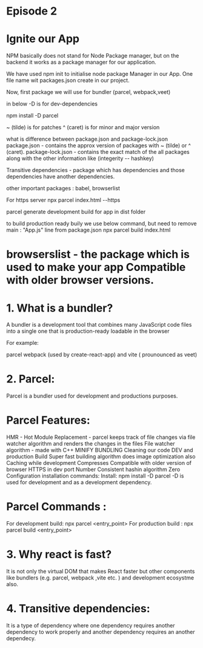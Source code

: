 # Episode 2
# Ignite our App 

NPM basically does not stand for Node Package manager, but on the backend it works as a package manager for our application.


We have used npm init to initialise node package Manager in our App. One file name wit packages.json create in our project.

Now, first package we will use for bundler (parcel, webpack,veet)

in below -D is for dev-dependencies

npm install -D parcel 

~ (tilde) is for patches
^ (caret) is for minor and major version

what is difference between package.json and package-lock.json
package.json - contains the approx version of packages with ~ (tilde) or ^ (caret).
package-lock.json - contains the exact match of the all packages along with the other information like (integerity -- hashkey)



Transitive dependencies - package which has dependencies and those dependencies have another dependencies.

other important packages :
babel, browserlist

For https server
npx parcel index.html --https

parcel generate development build for app in dist folder


to build production ready buily we use below command, but need to remove main : "App.js" line from package.json
npx parcel build index.html


# browserslist - the package which is used to make your app Compatible with older browser versions.


# 1. What is a bundler?
A bundler is a development tool that combines many JavaScript code files into a single one that is production-ready loadable in the browser

For example:

parcel
webpack (used by create-react-app) and
vite ( prounounced as veet)

# 2. Parcel:
 Parcel is a bundler used for development and productions purposes.

# Parcel Features:
HMR - Hot Module Replacement - parcel keeps track of file changes via file watcher algorithm and renders the changes in the files
File watcher algorithm - made with C++
MINIFY
BUNDLING
Cleaning our code
DEV and production Build
Super fast building algorithm
does image optimization also
Caching while development
Compresses
Compatible with older version of browser
HTTPS in dev
port Number
Consistent hashin algorithm
Zero Configuration
installation commands:
Install:
npm install -D parcel
-D is used for development and as a development dependency.

# Parcel Commands :
For development build:
npx parcel <entry_point> 
For production build :
npx parcel build <entry_point> 
# 3. Why react is fast?
It is not only the virtual DOM that makes React faster but other components like bundlers (e.g. parcel, webpack ,vite etc. ) and development ecosystme also.

# 4. Transitive dependencies:
It is a type of dependency where one dependency requires another dependency to work properly and another dependency requires an another dependecy.
